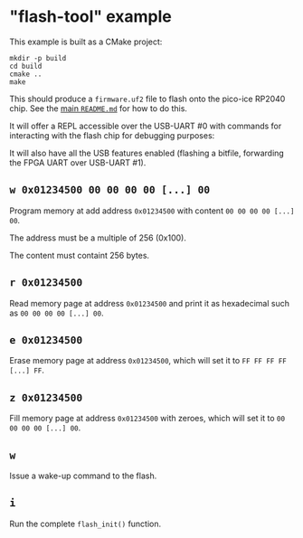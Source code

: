 "flash-tool" example
====================
This example is built as a CMake project:

```
mkdir -p build
cd build
cmake ..
make
```

This should produce a `firmware.uf2` file to flash onto the pico-ice RP2040 chip.
See the [main `README.md`](../../README.md) for how to do this.

It will offer a REPL accessible over the USB-UART #0 with commands for
interacting with the flash chip for debugging purposes:

It will also have all the USB features enabled (flashing a bitfile, forwarding the FPGA UART over USB-UART #1).

`w 0x01234500 00 00 00 00 [...] 00`
-----------------------------------
Program memory at add address `0x01234500` with content `00 00 00 00 [...] 00`.

The address must be a multiple of 256 (0x100).

The content must containt 256 bytes.

`r 0x01234500`
--------------
Read memory page at address `0x01234500` and print it as hexadecimal such as `00 00 00 00 [...] 00`.

`e 0x01234500`
--------------
Erase memory page at address `0x01234500`, which will set it to `FF FF FF FF [...] FF`.

`z 0x01234500`
--------------
Fill memory page at address `0x01234500` with zeroes, which will set it to `00 00 00 00 [...] 00`.

`w`
---
Issue a wake-up command to the flash.

`i`
---
Run the complete `flash_init()` function.
